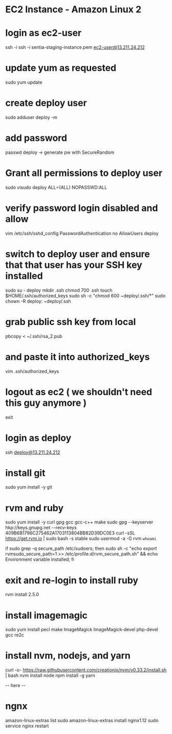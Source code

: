 # EC2 Instance - Amazon Linux 2

# login as ec2-user
ssh -i ssh -i sentia-staging-instance.pem ec2-user@13.211.24.212

# update yum as requested
sudo yum update

# create deploy user
sudo adduser deploy -m

# add password
passwd deploy
-> generate pw with SecureRandom

# Grant all permissions to deploy user
sudo visudo
deploy ALL=(ALL) NOPASSWD:ALL

# verify password login disabled and allow
vim /etc/ssh/sshd_config
PasswordAuthentication no
AllowUsers deploy

# switch to deploy user and ensure that that user has your SSH key installed
sudo su - deploy
mkdir .ssh
chmod 700 .ssh
touch $HOME/.ssh/authorized_keys
sudo sh -c "chmod 600 ~deploy/.ssh/*"
sudo chown -R deploy: ~deploy/.ssh

# grab public ssh key from local
pbcopy < ~/.ssh/rsa_2.pub

# and paste it into authorized_keys
 vim .ssh/authorized_keys

# logout as ec2 ( we shouldn't need this guy anymore )
exit

# login as deploy
ssh deploy@13.211.24.212

# install git
sudo yum install -y git

# rvm and ruby
sudo yum install -y curl gpg gcc gcc-c++ make
sudo gpg --keyserver hkp://keys.gnupg.net --recv-keys 409B6B1796C275462A1703113804BB82D39DC0E3
curl -sSL https://get.rvm.io | sudo bash -s stable
sudo usermod -a -G rvm `whoami`

if sudo grep -q secure_path /etc/sudoers; then sudo sh -c "echo export rvmsudo_secure_path=1 >> /etc/profile.d/rvm_secure_path.sh" && echo Environment variable installed; fi

# exit and re-login to install ruby
rvm install 2.5.0

# install imagemagic
sudo yum install pecl make ImageMagick ImageMagick-devel php-devel gcc re2c

# install nvm, nodejs, and yarn
curl -o- https://raw.githubusercontent.com/creationix/nvm/v0.33.2/install.sh | bash
nvm install node
npm install -g yarn

-- here --
# ngnx
amazon-linux-extras list
sudo amazon-linux-extras install nginx1.12
sudo service nginx restart

